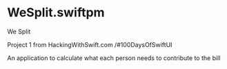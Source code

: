 # WeSplit.swiftpm
 We Split

 Project 1 from HackingWithSwift.com
 /#100DaysOfSwiftUI

An application to calculate what each person needs to contribute to the bill